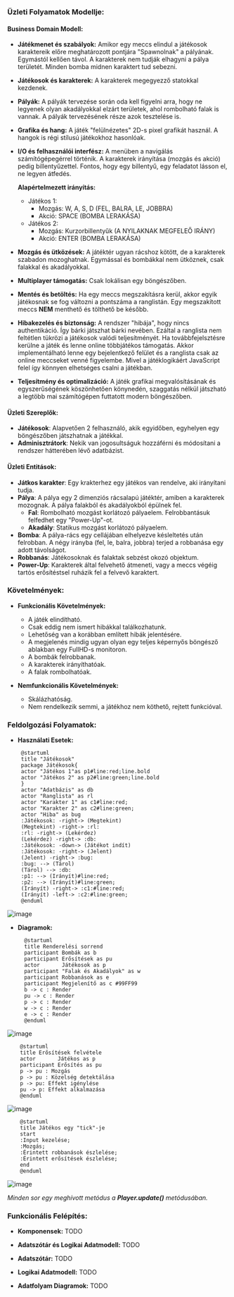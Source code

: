 ### Üzleti Folyamatok Modellje:

#### Business Domain Modell:
- **Játékmenet és szabályok:** Amikor egy meccs elindul a játékosok karaktereik előre meghatározott pontjára "Spawnolnak" a pályának. Egymástól kellően távol. A karakterek nem tudják elhagyni a pálya területét. Minden bomba midnen karaktert tud sebezni.

- **Játékosok és karakterek:** A karakterek megegyezző statokkal kezdenek. 

- **Pályák:** A pályák tervezése során oda kell figyelni arra, hogy ne legyenek olyan akadályokkal elzárt területek, ahol rombolható falak is vannak. A pályák tervezésének része azok tesztelése is.

- **Grafika és hang:** A játék "felülnézetes" 2D-s pixel grafikát használ. A hangok is régi stílusú játékokhoz hasonlóak.

- **I/O és felhasználói interfész:** A menüben a navigálás számítógépegérrel történik. A karakterek irányítása (mozgás és akció) pedig billentyűzettel. Fontos, hogy egy billentyű, egy feladatot lásson el, ne legyen átfedés. 

    **Alapértelmezett irányítás:**
    - Játékos 1:
        - Mozgás: W, A, S, D (FEL, BALRA, LE, JOBBRA)
        - Akció: SPACE (BOMBA LERAKÁSA)
    - Játékos 2:
        - Mozgás: Kurzorbillentyűk (A NYILAKNAK MEGFELEŐ IRÁNY)
        - Akció: ENTER (BOMBA LERAKÁSA)

- **Mozgás és ütközések:** A játéktér ugyan rácshoz kötött, de a karakterek szabadon mozoghatnak. Egymással és bombákkal nem ütköznek, csak falakkal és akadályokkal.

- **Multiplayer támogatás:** Csak lokálisan egy böngészőben.

- **Mentés és betöltés:** Ha egy meccs megszakításra kerül, akkor egyik játékosnak se fog változni a pontszáma a ranglistán. Egy megszakított meccs **NEM** menthető és tölthető be később.

- **Hibakezelés és biztonság:** A rendszer "hibája", hogy nincs authentikáció. Így bárki játszhat bárki nevében. Ezáltal a ranglista nem feltétlen tükrözi a játékosok valódi teljesítményét. Ha továbbfejelsztésre kerülne a játék és lenne online többjátékos támogatás. Akkor implementálható lenne egy bejelentkező felület és a ranglista csak az online meccseket venné figyelembe.
Mivel a játéklogikáért JavaScript felel így könnyen elhetséges csalni a játékban.

- **Teljesítmény és optimalizáció:** A játék grafikai megvalósításának és egyszerűségének köszönhetően könynedén, szaggatás nélkül játszható a legtöbb mai számítógépen futtatott modern böngészőben.

#### Üzleti Szereplők:
- **Játékosok**: Alapvetően 2 felhasználó, akik egyidőben, egyhelyen egy böngészőben játszhatnak a játékkal.
- **Adminisztrátork**: Nekik van jogosultságuk hozzáférni és módosítani a rendszer hátterében lévő adatbázist.

#### Üzleti Entitások:
- **Játkos karakter**: Egy krakterhez egy játékos van rendelve, aki irányítani tudja.
- **Pálya**: A pálya egy 2 dimenziós rácsalapú játéktér, amiben a karakterek mozognak. A pálya falakból és akadályokból épülnek fel.
    - **Fal**: Rombolható mozgást korlátozó pályaelem. Felrobbantásuk felfedhet egy "Power-Up"-ot.
    - **Akadály**: Statikus mozgást korlátozó pályaelem.
- **Bomba**: A pálya-rács egy cellájában elhelyezve késleltetés után felrobban. A négy irányba (fel, le, balra, jobbra) terjed a robbanása egy adott távolságot.
- **Robbanás**: Játékosoknak és falaktak sebzést okozó objektum.
- **Power-Up**: Karakterek által felvehető átmeneti, vagy a meccs végéig tartós erősítéstsel ruházik fel a felvevő karaktert.

### Követelmények:

- **Funkcionális Követelmények:**
    - A játék elindítható.
    - Csak eddig nem ismert hibákkal találkozhatunk.
    - Lehetőség van a korábban említett hibák jelentésére.
    - A megjelenés mindig ugyan olyan egy teljes képernyős böngésző ablakban egy FullHD-s monitoron.
    - A bombák felrobbanak.
    - A karakterek irányíthatóak.
    - A falak rombolhatóak.

- **Nemfunkcionális Követelmények:**
    - Skálázhatóság.
    - Nem rendelkezik semmi, a játékhoz nem köthető, rejtett funkcióval.


### Feldolgozási Folyamatok:

 - **Használati Esetek:**
 
        @startuml
        title "Játékosok"
        package Játékosok{
        actor "Játékos 1"as p1#line:red;line.bold
        actor "Játékos 2" as p2#line:green;line.bold
        }
        actor "Adatbázis" as db
        actor "Ranglista" as rl
        actor "Karakter 1" as c1#line:red;
        actor "Karakter 2" as c2#line:green;
        actor "Hiba" as bug
        :Játékosok: -right-> (Megtekint)
        (Megtekint) -right-> :rl:
        :rl: -right-> (Lekérdez) 
        (Lekérdez) -right-> :db:
        :Játékosok: -down-> (Játékot indít)
        :Játékosok: -right-> (Jelent)
        (Jelent) -right-> :bug:
        :bug: --> (Tárol)
        (Tárol) --> :db:
        :p1: --> (Irányít)#line:red;
        :p2: --> (Irányít)#line:green;
        (Irányít) -right-> :c1:#line:red;
        (Irányít) -left-> :c2:#line:green;
        @enduml
![image](https://github.com/W4uR/SZFM-Bomberman/assets/37939001/063b5c0a-c1b8-433a-8e88-b43b09f98398)


- **Diagramok:**

        @startuml
        title Renderelési sorrend
        participant Bombák as b
        participant Erősítések as pu
        actor       Játékosok as p
        participant "Falak és Akadályok" as w
        participant Robbanások as e
        participant Megjelenítő as c #99FF99
        b -> c : Render
        pu -> c : Render
        p -> c : Render
        w -> c : Render
        e -> c : Render
        @enduml
![image](https://github.com/W4uR/SZFM-Bomberman/assets/37939001/e1d8f9c7-0b95-47ce-8f78-eb359534e24a)

        @startuml
        title Erősítések felvétele
        actor       Játékos as p
        participant Erősítés as pu
        p -> pu : Mozgás
        p -> pu : Közelség detektálása
        p -> pu: Effekt igénylése
        pu -> p: Effekt alkalmazása
        @enduml
![image](https://github.com/W4uR/SZFM-Bomberman/assets/37939001/4524a455-5383-4da7-8c69-4802bd3f3ded)

        @startuml
        title Játékos egy "tick"-je
        start
        :Input kezelése;
        :Mozgás;
        :Érintett robbanások észlelése;
        :Érintett erősítések észlelése;
        end
        @enduml
   ![image](https://github.com/W4uR/SZFM-Bomberman/assets/37939001/8cf63cee-4093-4334-bcf1-cbce19177fe5)

 *Minden sor egy meghívott metódus a **Player.update()** metódusában.*




### Funkcionális Felépítés:

- **Komponensek:** TODO

- **Adatszótár és Logikai Adatmodell:** TODO

- **Adatszótár:**  TODO

- **Logikai Adatmodell:**  TODO

- **Adatfolyam Diagramok:** TODO
